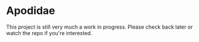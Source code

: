 # Apodidae

This project is still very much a work in progress. Please check back later or watch the repo if you're interested.
